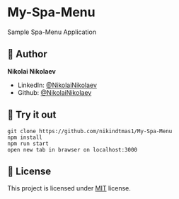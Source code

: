 # My-Spa-Menu

Sample Spa-Menu Application



## 👨 Author

**Nikolai Nikolaev**

- LinkedIn: [@NikolaiNikolaev](https://www.linkedin.com/in/nikolay-nikolaev-4555631a7/)
- Github: [@NikolaiNikolaev](https://github.com/nikindtmas1)

## :eyes: Try it out

```
git clone https://github.com/nikindtmas1/My-Spa-Menu
npm install
npm run start
open new tab in brawser on localhost:3000
```

## :pencil: License

This project is licensed under [MIT](https://opensource.org/licenses/MIT) license.
